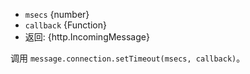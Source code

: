 <!-- YAML
added: v0.5.9
-->

* `msecs` {number}
* `callback` {Function}
* 返回: {http.IncomingMessage}

调用 `message.connection.setTimeout(msecs, callback)`。


